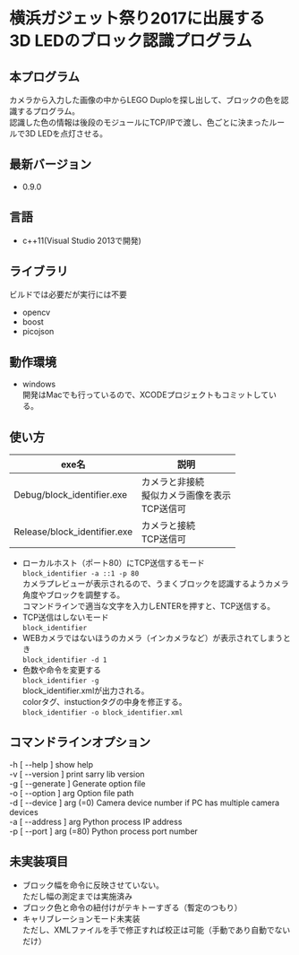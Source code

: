 # 横浜ガジェット祭り2017に出展する<br>3D LEDのブロック認識プログラム


## 本プログラム

カメラから入力した画像の中からLEGO Duploを探し出して、ブロックの色を認識するプログラム。  
認識した色の情報は後段のモジュールにTCP/IPで渡し、色ごとに決まったルールで3D LEDを点灯させる。

## 最新バージョン

- 0.9.0

## 言語

- c++11(Visual Studio 2013で開発)

## ライブラリ

ビルドでは必要だが実行には不要
- opencv
- boost
- picojson

## 動作環境

- windows  
開発はMacでも行っているので、XCODEプロジェクトもコミットしている。

## 使い方

|exe名|説明|
|---|---|
|Debug/block_identifier.exe|カメラと非接続<br>擬似カメラ画像を表示<br>TCP送信可|
|Release/block_identifier.exe|カメラと接続<br>TCP送信可|

- ローカルホスト（ポート80）にTCP送信するモード  
`block_identifier -a ::1 -p 80`  
カメラプレビューが表示されるので、うまくブロックを認識するようカメラ角度やブロックを調整する。  
コマンドラインで適当な文字を入力しENTERを押すと、TCP送信する。
- TCP送信はしないモード  
`block_identifier`
- WEBカメラではないほうのカメラ（インカメラなど）が表示されてしまうとき  
`block_identifier -d 1`
- 色数や命令を変更する  
`block_identifier -g`  
block_identifier.xmlが出力される。  
colorタグ、instuctionタグの中身を修正する。  
`block_identifier -o block_identifier.xml`

## コマンドラインオプション

  -h [ --help ]            show help  
  -v [ --version ]         print sarry lib version  
  -g [ --generate ]        Generate option file  
  -o [ --option ] arg      Option file path  
  -d [ --device ] arg (=0) Camera device number if PC has multiple camera devices  
  -a [ --address ] arg     Python process IP address  
  -p [ --port ] arg (=80)  Python process port number

## 未実装項目

- ブロック幅を命令に反映させていない。  
ただし幅の測定までは実施済み
- ブロック色と命令の紐付けがテキトーすぎる（暫定のつもり）
- キャリブレーションモード未実装  
ただし、XMLファイルを手で修正すれば校正は可能（手動であり自動でないだけ）
